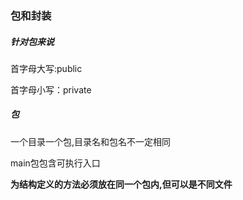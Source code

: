 ### 包和封装

##### 针对包来说

首字母大写:public

首字母小写：private



##### 包

一个目录一个包,目录名和包名不一定相同

main包包含可执行入口

 **为结构定义的方法必须放在同一个包内,但可以是不同文件**





